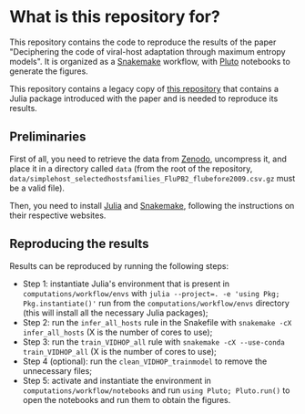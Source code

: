 # What is this repository for?
This repository contains the code to reproduce the results of the paper "Deciphering the code of viral-host adaptation through maximum entropy models".
It is organized as a [Snakemake](https://snakemake.github.io/) workflow, with [Pluto](https://plutojl.org/) notebooks to generate the figures.

This repository contains a legacy copy of [this repository](https://github.com/adigioacchino/MaxEntNucleotideBiases.jl) that contains a Julia package introduced with the paper and is needed to reproduce its results.

## Preliminaries
First of all, you need to retrieve the data from [Zenodo](https://doi.org/10.5281/zenodo.10050077), uncompress it, and place it in a directory called `data` (from the root of the repository, `data/simplehost_selectedhostsfamilies_FluPB2_flubefore2009.csv.gz` must be a valid file).
    
Then, you need to install [Julia](https://julialang.org/) and [Snakemake](https://snakemake.github.io/), following the instructions on their respective websites.

## Reproducing the results
Results can be reproduced by running the following steps:
- Step 1: instantiate Julia's environment that is present in `computations/workflow/envs` with `julia --project=. -e 'using Pkg; Pkg.instantiate()'` run from the `computations/workflow/envs` directory (this will install all the necessary Julia packages);
- Step 2: run the `infer_all_hosts` rule in the Snakefile with `snakemake -cX infer_all_hosts` (X is the number of cores to use);
- Step 3: run the `train_VIDHOP_all` rule with `snakemake -cX --use-conda train_VIDHOP_all` (X is the number of cores to use);
- Step 4 (optional): run the `clean_VIDHOP_trainmodel` to remove the unnecessary files;
- Step 5: activate and instantiate the environment in `computations/workflow/notebooks` and run `using Pluto; Pluto.run()` to open the notebooks and run them to obtain the figures.